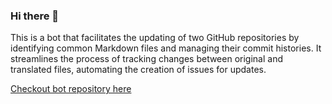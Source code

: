 ### Hi there 👋

This is a bot that facilitates the updating of two GitHub repositories by identifying common Markdown files and managing their commit histories. It streamlines the process of tracking changes between original and translated files, automating the creation of issues for updates.

[Checkout bot repository here](https://github.com/huseyingulec/filgoBot)
